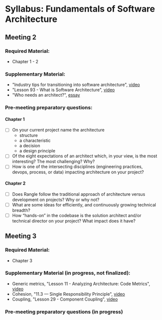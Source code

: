 # Syllabus: Fundamentals of Software Architecture

## Meeting 2

### Required Material:

- Chapter 1 - 2

### Supplementary Material:

- "Industry tips for transitioning into software architecture", [video](https://www.youtube.com/watch?v=JV8HNsFWHD4)
- "Lesson 93 - What is Software Architecture", [video](https://www.youtube.com/watch?v=U6rfJjd8714&feature=emb_logo)
- "Who needs an architect?", [essay](https://martinfowler.com/ieeeSoftware/whoNeedsArchitect.pdf)

### Pre-meeting preparatory questions:
#### Chapter 1
- [ ] On your current project name the architecture
  - structure
  - a characteristic
  - a decision
  - a design principle
- [ ] Of the eight expectations of an architect which, in your view, is the most interesting? The most challenging? Why?
- [ ] How is one of the intersecting disciplines (engineering practices, devops, process, or data) impacting architecture on your project?

#### Chapter 2
- [ ] Does Rangle follow the traditional approach of architecture versus development on projects? Why or why not?
- [ ] What are some ideas for efficiently, and continuously growing technical breadth?
- [ ] How “hands-on” in the codebase is the solution architect and/or technical director on your project? What impact does it have?

## Meeting 3

### Required Material:

- Chapter 3

### Supplementary Material (in progress, not finalized):

- Generic metrics, "Lesson 11 - Analyzing Architecture: Code Metrics", [video](https://www.youtube.com/watch?v=pELKNy8B5Nw)
- Cohesion, "11.3 — Single Responsibility Principle", [video](https://www.youtube.com/watch?v=T44l5pmdHSM)
- Coupling, "Lesson 29 - Component Coupling", [video](https://www.youtube.com/watch?v=lUrgx6UIsWk)

### Pre-meeting preparatory questions (in progress)
